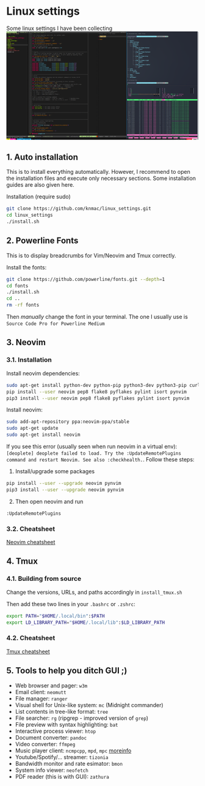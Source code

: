 # Linux settings
Some linux settings I have been collecting
![screen shot](screenshot.png)


## 1. Auto installation
This is to install everything automatically. However, I recommend to open the installation files and execute only necessary sections. Some installation guides are also given here.

Installation (require sudo)
```bash
git clone https://github.com/knmac/linux_settings.git
cd linux_settings
./install.sh
```


## 2. Powerline Fonts
This is to display breadcrumbs for Vim/Neovim and Tmux correctly.

Install the fonts:
```bash
git clone https://github.com/powerline/fonts.git --depth=1
cd fonts
./install.sh
cd ..
rm -rf fonts
```
Then *manually* change the font in your terminal. The one I usually use is `Source Code Pro for Powerline Medium`


## 3. Neovim

### 3.1. Installation
Install neovim dependencies:
```bash
sudo apt-get install python-dev python-pip python3-dev python3-pip curl vim exuberant-ctags git ack-grep
pip install --user neovim pep8 flake8 pyflakes pylint isort pynvim
pip3 install --user neovim pep8 flake8 pyflakes pylint isort pynvim
```

Install neovim:
```bash
sudo add-apt-repository ppa:neovim-ppa/stable
sudo apt-get update
sudo apt-get install neovim
```

If you see this error (usually seen when run neovim in a virtual env): 
`[deoplete] deoplete failed to load. Try the :UpdateRemotePlugins command and restart Neovim. See also :checkhealth.`. 
Follow these steps:

1. Install/upgrade some packages
```bash
pip install --user --upgrade neovim pynvim
pip3 install --user --upgrade neovim pynvim
```
2. Then open neovim and run
```
:UpdateRemotePlugins
```

### 3.2. Cheatsheet
[Neovim cheatsheet](nvim_cheatsheet.md)


## 4. Tmux
### 4.1. Building from source
Change the versions, URLs, and paths accordingly in `install_tmux.sh`

Then add these two lines in your `.bashrc` or `.zshrc`:
```bash
export PATH="$HOME/.local/bin":$PATH
export LD_LIBRARY_PATH="$HOME/.local/lib":$LD_LIBRARY_PATH
```

### 4.2. Cheatsheet
[Tmux cheatsheet](tmux_cheatsheet.md)


## 5. Tools to help you ditch GUI ;)

- Web browser and pager: `w3m`
- Email client: `neomutt`
- File manager: `ranger` 
- Visual shell for Unix-like system: `mc` (Midnight commander)
- List contents in tree-like format: `tree`
- File searcher: `rg` (ripgrep - improved version of `grep`)
- File preview with syntax highlighting: `bat`
- Interactive process viewer: `htop`
- Document converter: `pandoc`
- Video converter: `ffmpeg`
- Music player client: `ncmpcpp`, `mpd`, `mpc` [moreinfo](https://computingforgeeks.com/how-to-configure-mpd-and-ncmpcpp-on-linux/)
- Youtube/Spotify/... streamer: `tizonia`
- Bandwidth monitor and rate esimator: `bmon`
- System info viewer: `neofetch`
- PDF reader (this is with GUI): `zathura`

